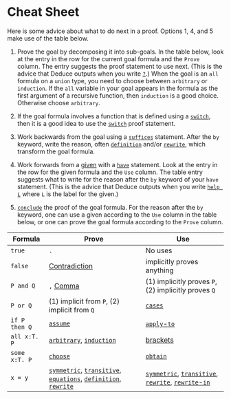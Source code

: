 # Cheat Sheet

Here is some advice about what to do next in a proof. Options 1, 4,
and 5 make use of the table below.

1. Prove the goal by decomposing it into sub-goals. In the table below, look at the entry in the row for the current goal formula and the `Prove` column. The entry suggests the proof statement to use next. (This is the advice that Deduce outputs when you write [`?`](./Reference.md#question-mark-proof).) When the goal is an `all` formula on a `union` type, you need to choose between `arbitrary` or `induction`. If the `all` variable in your goal appears in the formula as the first argument of a recursive function, then `induction` is a good choice. Otherwise choose `arbitrary`.

2. If the goal formula involves a function that is defined using a [`switch`](./Reference.md#switch-term), then it is a good idea to use the [`switch`](./Reference.md#switch-proof) proof statement.

3. Work backwards from the goal using a [`suffices`](./Reference.md#suffices-proof-statement) statement. After the `by` keyword, write the reason, often [`definition`](./Reference.md#definition-proof) and/or [`rewrite`](./Reference.md#rewrite-proof), which transform the goal formula.

4. Work forwards from a [given](./Reference.md#given) with a [`have`](./Reference.md#have-proof-statement) statement. Look at the entry in the row for the given formula and the `Use` column. The table entry suggests what to write for the reason after the `by` keyword of your `have` statement. (This is the advice that Deduce outputs when you write [`help L`](./Reference.md#help-proof) where `L` is the label for the given.)

5. [`conclude`](./Reference.md#conclude-proof) the proof of the goal formula. For the reason after the `by` keyword, one can use a given according to the `Use` column in the table below, or one can prove the goal formula according to the `Prove` column.



| Formula        |  Prove        | Use      |
| -------------- | ------------- | -------- |
| `true`         | `.`           | No uses  |
| `false`        | [Contradiction](./Reference.md#contradiction) | implicitly proves anything |
| `P and Q`      |  `,` [Comma](./Reference.md#comma-logical-and-introduction) | (1) implicitly proves `P`, (2) implicitly proves `Q` |
| `P or Q`      | (1) implicit from `P`, (2) implicit from `Q` | [`cases`](./Reference.md#cases-disjunction-elimination) |
| `if P then Q` | [`assume`](./Reference.md#assume) | [`apply`-`to`](./Reference.md#apply-to-proof-modus-ponens) |
| `all x:T. P`  | [`arbitrary`](./Reference.md#arbitrary-forall-introduction), [`induction`](./Reference.md#induction) | [brackets](./Reference.md#instantiation-proof) |
| `some x:T. P` | [`choose`](./Reference.md#choose-exists-introduction) | [`obtain`](./Reference.md#obtain-exists-elimination) |
| `x = y`    | [`symmetric`](./Reference.md#symmetric-proof), [`transitive`](./Reference.md#transitive-proof), [`equations`](./Reference.md#equations), [`definition`](./Reference.md#definition-proof), [`rewrite`](./Reference.md#rewrite-proof) | [`symmetric`](./Reference.md#symmetric-proof), [`transitive`](./Reference.md#transitive-proof), [`rewrite`](./Reference.md#rewrite-proof), [`rewrite`-`in`](./Reference.md#rewrite-in-proof) |


